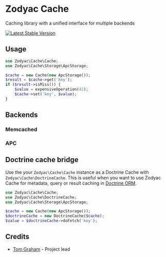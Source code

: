 # Zodyac Cache

Caching library with a unified interface for multiple backends

[![Latest Stable Version](https://poser.pugx.org/zodyac/cache/v/stable.png)](https://packagist.org/packages/zodyac/cache)

## Usage

```php
use Zodyac\Cache\Cache;
use Zodyac\Cache\Storage\ApcStorage;

$cache = new Cache(new ApcStorage());
$result = $cache->get('key');
if ($result->isMiss()) {
    $value = expensiveOperation(42);
    $cache->set('key', $value);
}
```

## Backends

### Memcached
### APC

## Doctrine cache bridge

Use the your `Zodyac\Cache\Cache` instance as a Doctrine Cache with `Zodyac\Cache\DoctrineCache`. This is useful when you want to use Zodyac Cache for metadata, query or result caching in [Doctrine ORM](http://github.com/doctrine/orm).

```php
use Zodyac\Cache\Cache;
use Zodyac\Cache\DoctrineCache;
use Zodyac\Cache\Storage\ApcStorage;

$cache = new Cache(new ApcStorage());
$doctrineCache = new DoctrineCache($cache);
$value = $doctrineCache->doFetch('key');
```

## Credits

* [Tom Graham](http://github.com/noginn) - Project lead
